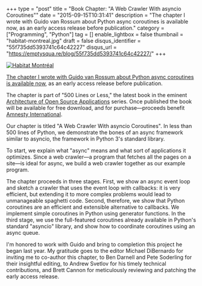 +++
type = "post"
title = "Book Chapter: \"A Web Crawler With asyncio Coroutines\""
date = "2015-09-15T10:31:41"
description = "The chapter I wrote with Guido van Rossum about Python async coroutines is available now, as an early access release before publication."
category = ["Programming", "Python"]
tag = []
enable_lightbox = false
thumbnail = "habitat-montreal.jpg"
draft = false
disqus_identifier = "55f735dd5393741c64c42227"
disqus_url = "https://emptysqua.re/blog/55f735dd5393741c64c42227/"
+++

<p><a href="https://www.flickr.com/photos/emptysquare/2645433948/in/photolist-52Lxm9-52LtHb-52FF5c-52KSB5-wKtf8"><img style="display:block; margin-left:auto; margin-right:auto;" src="habitat-montreal.jpg" alt="Habitat Montr&eacute;al" title="Habitat Montr&eacute;al" /></a></p>
<p><a href="http://aosabook.org/en/500L/a-web-crawler-with-asyncio-coroutines.html">The chapter I wrote with Guido van Rossum about Python async coroutines is available now</a>, as an early access release before publication.</p>
<p>The chapter is part of "500 Lines or Less," the latest book in the eminent <a href="http://aosabook.org/blog/pages/about.html">Architecture of Open Source Applications</a> series. Once published the book will be available for free download, and for purchase&mdash;proceeds benefit <a href="https://www.amnesty.org/">Amnesty International</a>.</p>
<p>Our chapter is titled "A Web Crawler With asyncio Coroutines". In less than 500 lines of Python, we demonstrate the bones of an async framework similar to asyncio, the framework in Python 3's standard library.</p>
<p>To start, we explain what "async" means and what sort of applications it optimizes. Since a web crawler&mdash;a program that fetches all the pages on a site&mdash;is ideal for async, we build a web crawler together as our example program.</p>
<p>The chapter proceeds in three stages. First, we show an async event loop and sketch a crawler that uses the event loop with callbacks: it is very efficient, but extending it to more complex problems would lead to unmanageable spaghetti code. Second, therefore, we show that Python coroutines are an efficient and extensible alternative to callbacks. We implement simple coroutines in Python using generator functions. In the third stage, we use the full-featured coroutines already available in Python's standard "asyncio" library, and show how to coordinate coroutines using an async queue.</p>
<p>I'm honored to work with Guido and bring to completion this project he began last year. My gratitude goes to the editor Michael DiBernardo for inviting me to co-author this chapter, to Ben Darnell and Pete Soderling for their insightful editing, to Andrew Svetlov for his timely technical contributions, and Brett Cannon for meticulously reviewing and patching the early access release.</p>
